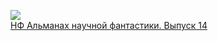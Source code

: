 ![](/books/sf/Генрих%20Альтов/НФ%20Альманах%20научной%20фантастики.%20Выпуск%2014.jpg)  
[НФ Альманах научной фантастики. Выпуск 14](/books/sf/Генрих%20Альтов/НФ%20Альманах%20научной%20фантастики.%20Выпуск%2014)